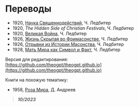 # Переводы

- 1920, [Наука Священнодействий](science-of-sacraments/index.md), Ч. Ледбитер
- 1920, _The Hidden Side of Christian Festivals_, Ч. Ледбитер
- 1920, [Великая Война](the-great-war/index.md), Ч. Ледбитер
- 1926, [Жизнь Скрытая во Фримасонстве](hidden-life-in-freemasonry/index.md), Ч. Ледбитер
- 1926, [Отрывки из Истории Масонства](glimpses-of-masonic-history/index.md), Ч. Ледбитер
- 1928, [Мать Мира как Символ и Факт](world-mother/index.md), Ч. Ледбитер

Версия для редактирования: [https://github.com/theogpt/theogpt.github.io](https://github.com/theogpt/theogpt.github.io)

Книги на похожую тематику:

- 1958, [Роза Мира](http://rozamira.org/rm/htm), Д. Андреев

> _**10/2023**_
